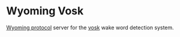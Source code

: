# Wyoming Vosk

[Wyoming protocol](https://github.com/rhasspy/wyoming) server for the [vosk](https://alphacephei.com/vosk) wake word detection system.
